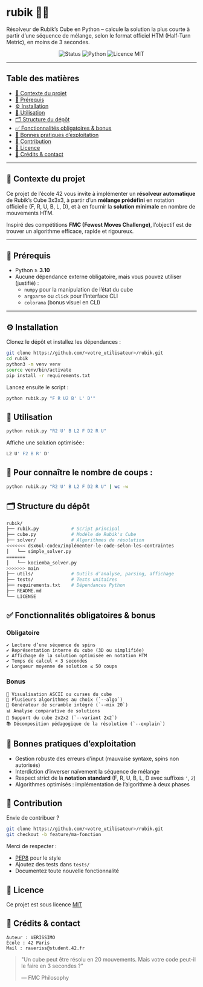 # rubik 🎯🧩

Résolveur de Rubik’s Cube en Python – calcule la solution la plus courte à partir d’une séquence de mélange, selon le format officiel HTM (Half-Turn Metric), en moins de 3 secondes.

<div align="center">
  <img src="https://img.shields.io/badge/status-en%20cours-orange" alt="Status" />
  <img src="https://img.shields.io/badge/python-3.10+-blue" alt="Python" />
  <img src="https://img.shields.io/badge/licence-MIT-green" alt="Licence MIT" />
</div>


---

## Table des matières

- [🧠 Contexte du projet](#-contexte-du-projet)
- [🔧 Prérequis](#-prérequis)
- [⚙️ Installation](#️-installation)
- [🚀 Utilisation](#-utilisation)
- [🗂 Structure du dépôt](#-structure-du-dépôt)
- [✅ Fonctionnalités obligatoires & bonus](#-fonctionnalités-obligatoires--bonus)
- [📌 Bonnes pratiques d’exploitation](#-bonnes-pratiques-dexploitation)
- [🤝 Contribution](#-contribution)
- [📄 Licence](#-licence)
- [👤 Crédits & contact](#-crédits--contact)

---

## 🧠 Contexte du projet

Ce projet de l’école 42 vous invite à implémenter un **résolveur automatique** de Rubik’s Cube 3x3x3, à partir d’un **mélange prédéfini** en notation officielle (F, R, U, B, L, D), et à en fournir la **solution minimale** en nombre de mouvements HTM.

Inspiré des compétitions **FMC (Fewest Moves Challenge)**, l’objectif est de trouver un algorithme efficace, rapide et rigoureux.

---

## 🔧 Prérequis

- Python ≥ **3.10**
- Aucune dépendance externe obligatoire, mais vous pouvez utiliser (justifié) :
  - `numpy` pour la manipulation de l’état du cube
  - `argparse` ou `click` pour l’interface CLI
  - `colorama` (bonus visuel en CLI)

---

## ⚙️ Installation

Clonez le dépôt et installez les dépendances :

```bash
git clone https://github.com/<votre_utilisateur>/rubik.git
cd rubik
python3 -m venv venv
source venv/bin/activate
pip install -r requirements.txt
```
Lancez ensuite le script :

```bash
python rubik.py "F R U2 B' L' D'"
```
## 🚀 Utilisation
```bash
python rubik.py "R2 U' B L2 F D2 R U"
```
Affiche une solution optimisée :

```bash
L2 U' F2 B R' D'
```
## 📏 Pour connaître le nombre de coups :

```bash
python rubik.py "R2 U' B L2 F D2 R U" | wc -w
```
## 🗂 Structure du dépôt
```bash
rubik/
├── rubik.py            # Script principal
├── cube.py             # Modèle de Rubik's Cube
├── solver/             # Algorithmes de résolution
<<<<<<< dsx6ul-codex/implémenter-le-code-selon-les-contraintes
│   └── simple_solver.py
=======
│   └── kociemba_solver.py
>>>>>>> main
├── utils/              # Outils d’analyse, parsing, affichage
├── tests/              # Tests unitaires
├── requirements.txt    # Dépendances Python
├── README.md
└── LICENSE
```
## ✅ Fonctionnalités obligatoires & bonus
### Obligatoire
    ✔ Lecture d’une séquence de spins
    ✔ Représentation interne du cube (3D ou simplifiée)
    ✔ Affichage de la solution optimisée en notation HTM 
    ✔ Temps de calcul < 3 secondes
    ✔ Longueur moyenne de solution ≤ 50 coups

### Bonus
    🎨 Visualisation ASCII ou curses du cube
    🧠 Plusieurs algorithmes au choix (`--algo`)
    🧪 Générateur de scramble intégré (`--mix 20`)
    📊 Analyse comparative de solutions
    🔄 Support du cube 2x2x2 (`--variant 2x2`)
    📚 Décomposition pédagogique de la résolution (`--explain`)

## 📌 Bonnes pratiques d’exploitation
- Gestion robuste des erreurs d’input (mauvaise syntaxe, spins non autorisés)
- Interdiction d’inverser naïvement la séquence de mélange
- Respect strict de la **notation standard**
(F, R, U, B, L, D avec suffixes `'`, `2`)
- Algorithmes optimisés : implémentation de l’algorithme à deux phases

## 🤝 Contribution
Envie de contribuer ?

```bash
git clone https://github.com/<votre_utilisateur>/rubik.git
git checkout -b feature/ma-fonction
```
Merci de respecter :
- [PEP8](https://peps.python.org/pep-0008/) pour le style
- Ajoutez des tests dans `tests/`
- Documentez toute nouvelle fonctionnalité

## 📄 Licence
Ce projet est sous licence [MIT](./LICENSE)

## 👤 Crédits & contact
    Auteur : VERISSIMO
    École : 42 Paris
    Mail : raveriss@student.42.fr

> "Un cube peut être résolu en 20 mouvements. Mais votre code peut-il le faire en 3 secondes ?”
> 
> — FMC Philosophy
